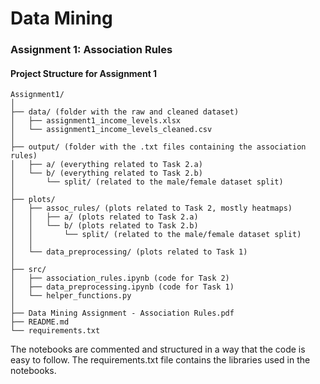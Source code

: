 # Data Mining

### Assignment 1: Association Rules

#### Project Structure for Assignment 1
```
Assignment1/
│
├── data/ (folder with the raw and cleaned dataset)
│   ├── assignment1_income_levels.xlsx
│   └── assignment1_income_levels_cleaned.csv
│
├── output/ (folder with the .txt files containing the association rules)
│   ├── a/ (everything related to Task 2.a)
│   └── b/ (everything related to Task 2.b)
│       └── split/ (related to the male/female dataset split)
│
├── plots/
│   ├── assoc_rules/ (plots related to Task 2, mostly heatmaps)
│   │   ├── a/ (plots related to Task 2.a) 
│   │   └── b/ (plots related to Task 2.b)
│   │       └── split/ (related to the male/female dataset split)
│   │  
│   └── data_preprocessing/ (plots related to Task 1)
│      
├── src/
│   ├── association_rules.ipynb (code for Task 2)
│   ├── data_preprocessing.ipynb (code for Task 1)
│   └── helper_functions.py
│
├── Data Mining Assignment - Association Rules.pdf
├── README.md
└── requirements.txt
```

The notebooks are commented and structured in a way that the code is easy to follow. 
The requirements.txt file contains the libraries used in the notebooks.